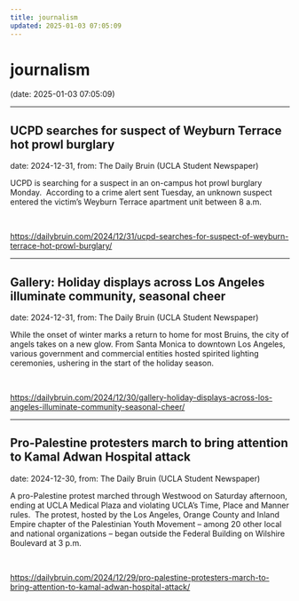 ```yaml
---
title: journalism
updated: 2025-01-03 07:05:09
---
```


# journalism

(date: 2025-01-03 07:05:09)

---

## UCPD searches for suspect of Weyburn Terrace hot prowl burglary

date: 2024-12-31, from: The Daily Bruin (UCLA Student Newspaper)

UCPD is searching for a suspect in an on-campus hot prowl burglary Monday.&#160;
According to a crime alert sent Tuesday, an unknown suspect entered the victim’s Weyburn Terrace apartment unit between 8 a.m. 

<br> 

<https://dailybruin.com/2024/12/31/ucpd-searches-for-suspect-of-weyburn-terrace-hot-prowl-burglary/>

---

## Gallery: Holiday displays across Los Angeles illuminate community, seasonal cheer

date: 2024-12-31, from: The Daily Bruin (UCLA Student Newspaper)

While the onset of winter marks a return to home for most Bruins, the city of angels takes on a new glow. From Santa Monica to downtown Los Angeles, various government and commercial entities hosted spirited lighting ceremonies, ushering in the start of the holiday season. 

<br> 

<https://dailybruin.com/2024/12/30/gallery-holiday-displays-across-los-angeles-illuminate-community-seasonal-cheer/>

---

## Pro-Palestine protesters march to bring attention to Kamal Adwan Hospital attack

date: 2024-12-30, from: The Daily Bruin (UCLA Student Newspaper)

A pro-Palestine protest marched through Westwood on Saturday afternoon, ending at UCLA Medical Plaza and violating UCLA’s Time, Place and Manner rules.&#160;
The protest, hosted by the Los Angeles, Orange County and Inland Empire chapter of the Palestinian Youth Movement – among 20 other local and national organizations – began outside the Federal Building on Wilshire Boulevard at 3 p.m. 

<br> 

<https://dailybruin.com/2024/12/29/pro-palestine-protesters-march-to-bring-attention-to-kamal-adwan-hospital-attack/>

